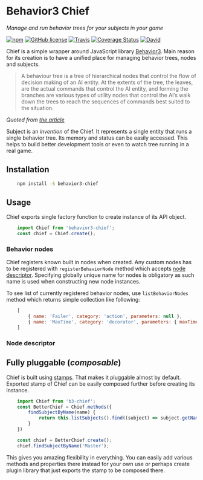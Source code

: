 # Behavior3 Chief

_Manage and run behavior trees for your subjects in your game_

[![npm](https://img.shields.io/npm/v/behavior3-chief.svg?maxAge=2592000)]()
[![GitHub license](https://img.shields.io/badge/license-MIT-blue.svg)](https://raw.githubusercontent.com/BlackDice/b3-chief/master/LICENSE.txt)
[![Travis](https://img.shields.io/travis/BlackDice/b3-chief.svg?maxAge=2592000)]()
[![Coverage Status](https://coveralls.io/repos/github/BlackDice/b3-chief/badge.svg?branch=master)](https://coveralls.io/github/BlackDice/b3-chief?branch=master)
[![David](https://img.shields.io/david/BlackDice/b3-chief.svg?maxAge=2592000)]()

Chief is a simple wrapper around JavaScript library [Behavior3](http://behavior3.com/). Main reason for its creation is to have a unified place for managing behavior trees, nodes and subjects.

> A behaviour tree is a tree of hierarchical nodes that control the flow of decision making of an AI entity. At the extents of the tree, the leaves, are the actual commands that control the AI entity, and forming the branches are various types of utility nodes that control the AI’s walk down the trees to reach the sequences of commands best suited to the situation.
 
_Quoted from [the article](http://www.gamasutra.com/blogs/ChrisSimpson/20140717/221339/Behavior_trees_for_AI_How_they_work.php)_

Subject is an _invention_ of the Chief. It represents a single entity that runs a single behavior tree. Its memory and status can be easily accessed. This helps to build better development tools or even to watch tree running in a real game.

## Installation ##

```bash
	npm install -S behavior3-chief
```

## Usage ##

Chief exports single factory function to create instance of its API object.

```js
	import Chief from 'behavior3-chief';
	const chief = Chief.create();
```

### Behavior nodes

Chief registers known built in nodes when created. Any custom nodes has to be registered with `registerBehaviorNode` method which accepts [node descriptor](#node-descriptor). Specifying globally unique name for nodes is obligatory as such name is used when constructing new node instances.

To see list of currently registered behavior nodes, use `listBehaviorNodes` method which returns simple collection like following:

```js
	[
		{ name: 'Failer', category: 'action', parameters: null },
		{ name: 'MaxTime', category: 'decorator', parameters: { maxTime: 0 }}
	]
```

### 

### <a name="node-descriptor"></a>Node descriptor ###

## Fully pluggable (_composable_)

Chief is built using [stamps](https://github.com/stampit-org/stamp-specification). That makes it pluggable almost by default. Exported stamp of Chief can be easily composed further before creating its instance.

```js
	import Chief from 'b3-chief';
	const BetterChief = Chief.methods({
		findSubjectByName(name) {
			return this.listSubjects().find((subject) => subject.getName());
		}
	})

	const chief = BetterChief.create();
	chief.findSubjectByName('Master');
```

This gives you amazing flexibility in everything. You can easily add various methods and properties there instead for your own use or perhaps create plugin library that just exports the stamp to be composed there.
